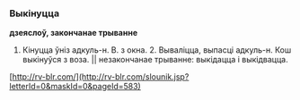 ### Выкінуцца
**дзеяслоў, закончанае трыванне**

1. Кінуцца ўніз адкуль-н. В. з окна. 2. Вываліцца, выпасці адкуль-н. Кош выкінуўся з воза. || незакончанае трыванне: выкідацца і выкідвацца.

<a rel="author">[http://rv-blr.com/](http://rv-blr.com/slounik.jsp?letterId=0&maskId=0&pageId=583)</a>
